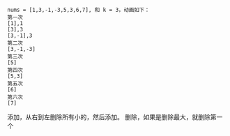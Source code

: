 ```
nums = [1,3,-1,-3,5,3,6,7], 和 k = 3，动画如下：
第一次
[1],1
[3],3
[3,-1],3
第二次
[3,-1,-3]
第三次
[5]
第四次
[5,3]
第五次
[6]
第六次
[7]
```


添加，从右到左删除所有小的，然后添加。
删除，如果是删除最大，就删除第一个